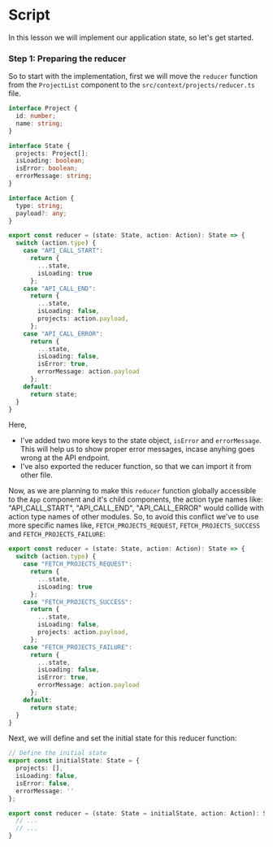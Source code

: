 # Script
In this lesson we will implement our application state, so let's get started.

### Step 1: Preparing the reducer
So to start with the implementation, first we will move the `reducer` function from the `ProjectList` component to the `src/context/projects/reducer.ts` file.
```ts
interface Project {
  id: number;
  name: string;
}

interface State {
  projects: Project[];
  isLoading: boolean;
  isError: boolean;
  errorMessage: string;
}

interface Action {
  type: string;
  payload?: any;
}

export const reducer = (state: State, action: Action): State => {
  switch (action.type) {
    case "API_CALL_START":
      return {
        ...state,
        isLoading: true
      };   
    case "API_CALL_END":
      return {
        ...state,
        isLoading: false,
        projects: action.payload,
      };      
    case "API_CALL_ERROR":
      return {
        ...state,
        isLoading: false,
        isError: true, 
        errorMessage: action.payload
      };           
    default:
      return state;
  }
}
```
Here, 
- I've added two more keys to the state object, `isError` and `errorMessage`. This will help us to show proper error messages, incase anyhing goes wrong at the API endpoint.
- I've also exported the reducer function, so that we can import it from other file.


Now, as we are planning to make this `reducer` function globally accessible to the `App` component and it's child components, the action type names like: "API_CALL_START", "API_CALL_END", "API_CALL_ERROR" would collide with action type names of other modules. So, to avoid this conflict we've to use more specific names like, `FETCH_PROJECTS_REQUEST`, `FETCH_PROJECTS_SUCCESS` and `FETCH_PROJECTS_FAILURE`:
```ts
export const reducer = (state: State, action: Action): State => {
  switch (action.type) {
    case "FETCH_PROJECTS_REQUEST":
      return {
        ...state,
        isLoading: true
      };   
    case "FETCH_PROJECTS_SUCCESS":
      return {
        ...state,
        isLoading: false,
        projects: action.payload,
      };      
    case "FETCH_PROJECTS_FAILURE":
      return {
        ...state,
        isLoading: false,
        isError: true, 
        errorMessage: action.payload
      };           
    default:
      return state;
  }
}
```

Next, we will define and set the initial state for this reducer function:
```ts
// Define the initial state
export const initialState: State = {
  projects: [],
  isLoading: false,
  isError: false,
  errorMessage: ''
};

export const reducer = (state: State = initialState, action: Action): State => {
  // ...
  // ...
}
```